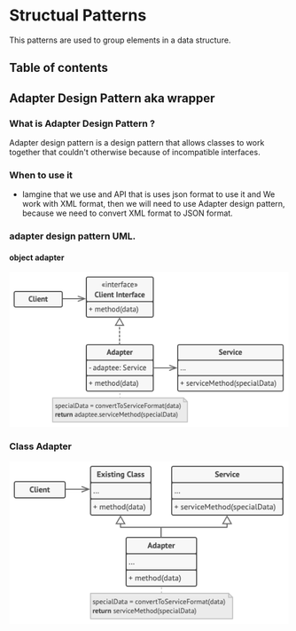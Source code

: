 # Structual Patterns

This patterns are used to group elements in a data structure.

## Table of contents

## Adapter Design Pattern aka wrapper

### What is Adapter Design Pattern ?

Adapter design pattern is a design pattern that allows classes to work together that couldn't otherwise because of incompatible interfaces.

### When to use it

- Iamgine that we use and API that is uses json format to use it and We work with XML format, then we will need to use Adapter design pattern, because we need to convert XML format to JSON format.

### adapter design pattern UML.

#### object adapter

![adapter design pattern](UMLs/structualPatterns/object-adapter.png)

### Class Adapter

![adapter design pattern](UMLs/structualPatterns/class-adapter.png)

